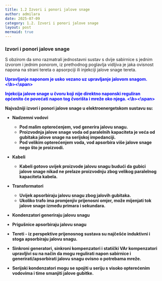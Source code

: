 ```yaml
---
title: 1.2 Izvori i ponori jalove snage
author: admilara
date: 2025-07-09
category: 1.2. Izvori i ponori jalove snage
layout: post
mermaid: true
---
```


### Izvori i ponori jalove snage

S obzirom da smo razmatrali jednostavni sustav s dvije sabirnice s jednim izvorom i jednim ponorom, iz prethodnog
poglavlja vidljiva je jaka ovisnost napona na strani tereta o apsorpciji ili injekciji jalove snage tereta.

<span style="color:blue"><b> Upravljanje naponom je usko vezano uz upravljanje jalovom snagom. <\b><\span>

<span style="color:blue"><b> Injekcija jalove snage u čvoru koji nije direktno naponski reguliran općenito će povećati napon tog čvorišta i mreže oko njega. <\b><\span>


Najvažniji izvori i ponori jalove snage u elektroenergetskom sustavu su:
- **Nadzemni vodovi** 
    - Pod malim opterećenjem, vod generira jalovu snagu.
    - Proizvodnja jalove snage voda od paralelnih kapaciteta je veća od gubitaka jalove snage na serijskoj impedanciji.
    - Pod velikim opterećenjem voda, vod apsorbira više jalove snage nego što je proizvodi.
    
- **Kabeli**
    - Kabeli gotovo uvijek proizvode jalovu snagu budući da gubici jalove snage nikad ne prelaze proizvodnju zbog velikog
    paralelnog kapaciteta kabela.

- **Transformatori** 
    - Uvijek apsorbiraju jalovu snagu zbog jalovih gubitaka.
    - Ukoliko trafo ima promjenjiv prijenosni omjer, može mijenjati tok jalove snage između primara i sekundara.

- **Kondenzatori** generiraju jalovu snagu

- **Prigušnice** apsorbiraju jalovu snagu

- **Tereti** - iz perspektive prijenosnog sustava su najčešće induktivni i stoga apsorbiraju jalovu snagu.

- **Sinkroni generatori, sinkroni kompenzatori i statički VAr kompenzatori** upravljivi su na način da mogu
regulirati napon sabirnice i generirati/apsorbirati jalovu snagu ovisno o potrebama mreže.

- **Serijski kondenzatori** mogu se spojiti u seriju s visoko opterećenim vodovima i time smanjiti jalove gubitke.



